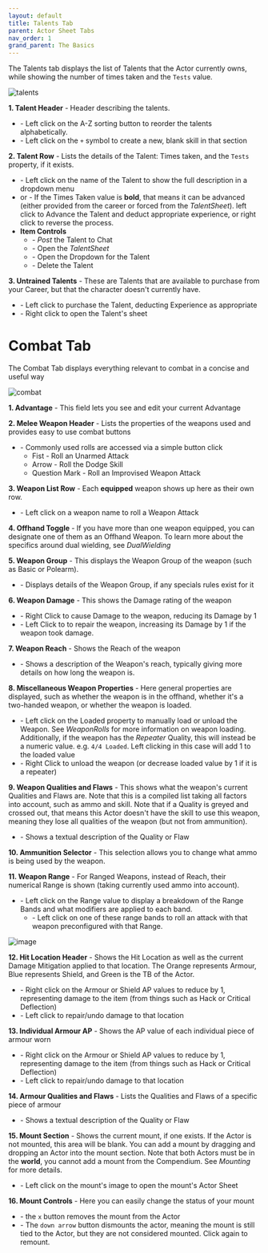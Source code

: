 ```yaml
---
layout: default
title: Talents Tab
parent: Actor Sheet Tabs
nav_order: 1
grand_parent: The Basics
---
```

The Talents tab displays the list of Talents that the Actor currently owns, while showing the number of times taken and the `Tests` value.

![talents](https://user-images.githubusercontent.com/28637157/173695910-c64b47f8-9473-46d0-a1f6-9315aedccfc7.jpg)

**1. Talent Header** - Header describing the talents.
  * <span class="lc-icon"></span>- Left click on the A-Z sorting button to reorder the talents alphabetically.
  * <span class="lc-icon"></span>- Left click on the `+` symbol to create a new, blank skill in that section

**2. Talent Row** - Lists the details of the Talent: Times taken, and the `Tests` property, if it exists.
  * <span class="lc-icon"></span>- Left click on the name of the Talent to show the full description in a dropdown menu
  * <span class="lc-icon"></span> or <span class="rc-icon"></span> - If the Times Taken value is **bold**, that means it can be advanced (either provided from the career or forced from the $Talent Sheet$). left click to Advance the Talent and deduct appropriate experience, or right click to reverse the process. 
  * **Item Controls**
    * <i class="fa-solid fa-comment"></i> - $Post$ the Talent to Chat
    * <i class="fa-solid fa-pen-to-square"></i> - Open the $Talent Sheet$
    * <i class="fa-solid fa-chevron-down"></i> - Open the Dropdown for the Talent
    * <i class="fa-solid fa-trash-can"></i>  - Delete the Talent

**3. Untrained Talents** - These are Talents that are available to purchase from your Career, but that the character doesn't currently have.
  * <span class="lc-icon"></span>- Left click to purchase the Talent, deducting Experience as appropriate
  * <span class="rc-icon"></span>- Right click to open the Talent's sheet

# Combat Tab 

The Combat Tab displays everything relevant to combat in a concise and useful way

![combat](https://user-images.githubusercontent.com/28637157/173975528-aad04617-55e1-4127-a4cc-133ade67f53d.jpg)

**1. Advantage** - This field lets you see and edit your current Advantage

**2. Melee Weapon Header** - Lists the properties of the weapons used and provides easy to use combat buttons
  * <span class="lc-icon"></span>- Commonly used rolls are accessed via a simple button click
    * Fist - Roll an Unarmed Attack
    * Arrow - Roll the Dodge Skill
    * Question Mark - Roll an Improvised Weapon Attack

**3. Weapon List Row** - Each **equipped** weapon shows up here as their own row.
  * <span class="lc-icon"></span>- Left click on a weapon name to roll a Weapon Attack

**4. Offhand Toggle** - If you have more than one weapon equipped, you can designate one of them as an Offhand Weapon. To learn more about the specifics around dual wielding, see $Dual Wielding$

**5. Weapon Group** - This displays the Weapon Group of the weapon (such as Basic or Polearm).
  * <span class="lc-icon"></span>- Displays details of the Weapon Group, if any specials rules exist for it

**6. Weapon Damage** - This shows the Damage rating of the weapon
  * <span class="rc-icon"></span>- Right Click to cause Damage to the weapon, reducing its Damage by 1
  * <span class="lc-icon"></span>- Left Click to to repair the weapon, increasing its Damage by 1 if the weapon took damage. 

**7. Weapon Reach** - Shows the Reach of the weapon
  * <span class="lc-icon"></span>- Shows a description of the Weapon's reach, typically giving more details on how long the weapon is. 

**8. Miscellaneous Weapon Properties** - Here general properties are displayed, such as whether the weapon is in the offhand, whether it's a two-handed weapon, or whether the weapon is loaded. 
  * <span class="lc-icon"></span>- Left click on the Loaded property to manually load or unload the Weapon. See $Weapon Rolls$ for more information on weapon loading. Additionally, if the weapon has the *Repeater* Quality, this will instead be a numeric value. e.g. `4/4 Loaded`. Left clicking in this case will add 1 to the loaded value
  * <span class="rc-icon"></span>- Right Click to unload the weapon (or decrease loaded value by 1 if it is a repeater)

**9. Weapon Qualities and Flaws** - This shows what the weapon's current Qualities and Flaws are. Note that this is a compiled list taking all factors into account, such as ammo and skill. Note that if a Quality is greyed and crossed out, that means this Actor doesn't have the skill to use this weapon,  meaning they lose all qualities of the weapon (but not from ammunition).
  * <span class="lc-icon"></span>- Shows a textual description of the Quality or Flaw

**10. Ammunition Selector** - This selection allows you to change what ammo is being used by the weapon. 

**11. Weapon Range** - For Ranged Weapons, instead of Reach, their numerical Range is shown (taking currently used ammo into account). 
  * <span class="lc-icon"></span>- Left click on the Range value to display a breakdown of the Range Bands and what modifiers are applied to each band.
    * <span class="lc-icon"></span>- Left click on one of these range bands to roll an attack with that weapon preconfigured with that Range.

![image](https://user-images.githubusercontent.com/28637157/173974434-14758977-f6f5-40f8-88f7-ddaec1a73b68.png)

**12. Hit Location Header** - Shows the Hit Location as well as the current Damage Mitigation applied to that location. The Orange represents Armour, Blue represents Shield, and Green is the TB of the Actor.
  * <span class="rc-icon"></span>- Right click on the Armour or Shield AP values to reduce by 1, representing damage to the item (from things such as Hack or Critical Deflection)
  * <span class="lc-icon"></span>- Left click to repair/undo damage to that location

**13. Individual Armour AP** - Shows the AP value of each individual piece of armour worn
  * <span class="rc-icon"></span>- Right click on the Armour or Shield AP values to reduce by 1, representing damage to the item (from things such as Hack or Critical Deflection)
  * <span class="lc-icon"></span>- Left click to repair/undo damage to that location

**14. Armour Qualities and Flaws** - Lists the Qualities and Flaws of a specific piece of armour
  * <span class="lc-icon"></span>- Shows a textual description of the Quality or Flaw

**15. Mount Section** - Shows the current mount, if one exists. If the Actor is not mounted, this area will be blank. You can add a mount by dragging and dropping an Actor into the mount section. Note that both Actors must be in the **world**, you cannot add a mount from the Compendium. See $Mounting$ for more details. 
  * <span class="lc-icon"></span>- Left click on the mount's image to open the mount's Actor Sheet

**16. Mount Controls** - Here you can easily change the status of your mount
  * <span class="lc-icon"></span>- the `x` button removes the mount from the Actor
  * <span class="lc-icon"></span>- The `down arrow` button dismounts the actor, meaning the mount is still tied to the Actor, but they are not considered mounted. Click again to remount.